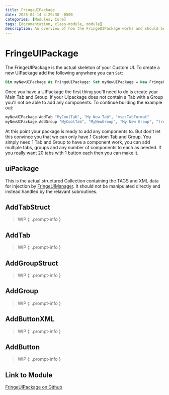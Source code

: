 ```yaml
---
title: FringeUIPackage
date: 2025-04-14 4:29:30 -0500
categories: [Modules, Core]
tags: [documentation, class-module, module]
description: An overview of how the FringeUIPackage works and should be used.
---
```


# FringeUIPackage
The FringeUIPackage is the actual skeleton of your Custom UI. To create a new UIPackage add the following
anywhere you can `Set`:

```vb
Dim myNewUIPackage As FringeUIPackage: Set myNewUIPackage = New FringeUIPackage
```

Once you have a UIPackage the first thing you'll need to do is create your Main Tab and Group. If your UIpackage
does not contain a Tab with a Group you'll not be able to add any components. To continue building the example out:

```vb
myNewUIPackage.AddTab "MyCoolTab", "My New Tab", "mso:TabFormat"
myNewUIPackage.AddGroup "MyCoolTab", "MyNewGroup", "My New Group", "true"
```

At this point your package is ready to add any components to. But don't let this convince you that we
can only have 1 Custom Tab and Group. You simply need 1 Tab and Group to have a component work, you can
add multiple tabs, groups and any number of components to each as needed. If you really want 20 tabs with
1 button each then you can make it.

## uiPackage
This is the actual structured Collection containing the TAGS and XML data for injection by [FringeUIManager](https://scorpiogameking.github.io/FringeUI/posts/FringeUIManager/).
It should not be manipulated directly and instead handled by the relavant subroutines.

## AddTabStruct

> WIP
{: .prompt-info }

## AddTab

> WIP
{: .prompt-info }

## AddGroupStruct

> WIP
{: .prompt-info }

## AddGroup

> WIP
{: .prompt-info }

## AddButtonXML

> WIP
{: .prompt-info }

## AddButton

> WIP
{: .prompt-info }

## Link to Module
[FringeUIPackage on Github](https://github.com/ScorpioGameKing/FringeUI/blob/main/fringeui/class_modules/FringeUI/FringeUIPackage.cls)
